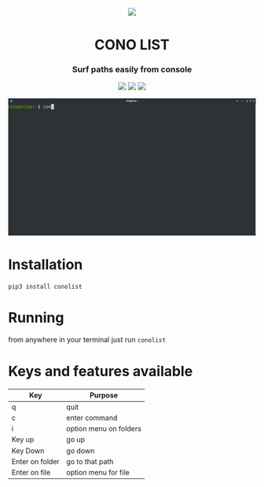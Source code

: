 <p align="center">
<img src="https://launchpadlibrarian.net/488250556/rsz_2list.png" width="200" />  
</p>
<h1 align="center">CONO LIST</h1>
<h3 align="center">Surf paths easily from console</h3>
<p align="center">
  <img src="https://img.shields.io/pypi/v/conolist"/>
  <img src="https://img.shields.io/github/issues/E-RROR/conolist"/>
  <img src="https://img.shields.io/pypi/l/conolist" />
</p>
<div align="center">
  <img src="https://github.com/E-RROR/protovpn/raw/master/ezgif.com-crop.gif" />
</div>

# Installation
```
pip3 install conolist
```

# Running
from anywhere in your terminal just run `conolist`

# Keys and features available
| Key | Purpose|
| --- | --- |
| q | quit |
| c  | enter command |
| i  | option menu on folders |
| Key up | go up |
| Key Down  | go down |
| Enter on folder | go to that path |
| Enter on file | option menu for file |
